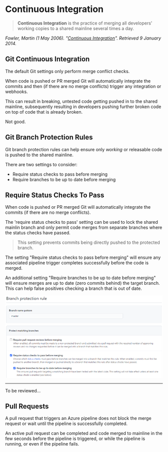 # Continuous Integration

> **Continuous Integration** is the practice of merging all developers' working copies to a shared mainline several times a day.

*Fowler, Martin (1 May 2006). "[Continuous Integration](https://martinfowler.com/articles/continuousIntegration.html)". Retrieved 9 January 2014.*

## Git Continuous Integration

The default Git settings only perform merge conflict checks. 

When code is pushed or PR merged Git will automatically integrate the commits and then (if there are no merge conflicts) trigger any integration or webhooks.

This can result in breaking, untested code getting pushed in to the shared mainline, subsequently resulting in developers pushing further broken code on top of code that is already broken.

Not good.

## Git Branch Protection Rules

Git branch protection rules can help ensure only *working* or releasable code is pushed to the shared mainline.

There are two settings to consider:

- Require status checks to pass before merging
- Require branches to be up to date before merging

## Require Status Checks To Pass

When code is pushed or PR merged Git will automatically integrate the commits (if there are no merge conflicts). 

The 'require status checks to pass' setting can be used to lock the shared mainlin branch and only permit code merges from separate branches where the status checks have passed. 

> This setting prevents commits being directly pushed to the protected branch. 

The setting "Require status checks to pass before merging" will ensure any associated pipeline trigger completes successfully before the code is merged.

An additional setting "Require branches to be up to date before merging" will ensure merges are up to date (zero commits behind) the target branch. This can help false positives checking a branch that is out of date. 

![Git branch protection status check settings](git-pipeline-status-check.png)


---
To be reviewed...

## Pull Requests

A pull request that triggers an Azure pipeline does not block the merge request or wait until the pipeline is successfully completed. 

An active pull request can be completed and code merged to mainline in the few seconds before the pipeline is triggered, or while the pipeline is running, or even if the pipeline fails.



